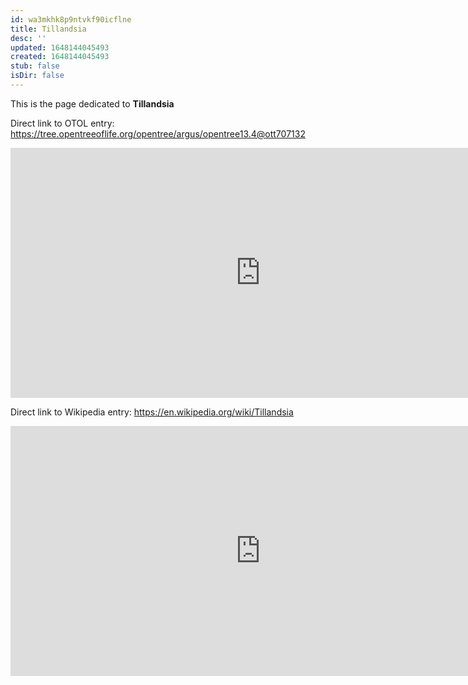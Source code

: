 ```yaml
---
id: wa3mkhk8p9ntvkf90icflne
title: Tillandsia
desc: ''
updated: 1648144045493
created: 1648144045493
stub: false
isDir: false
---
```

This is the page dedicated to **Tillandsia**


Direct link to OTOL entry: https://tree.opentreeoflife.org/opentree/argus/opentree13.4@ott707132



<html>
    <body>
    <iframe src="https://tree.opentreeoflife.org/opentree/argus/opentree13.4@ott707132"
    width="800" height="400" frameborder="0" allowfullscreen> </iframe>
    </body>
</html>
    


Direct link to Wikipedia entry: https://en.wikipedia.org/wiki/Tillandsia



<html>
    <body>
    <iframe src="https://en.wikipedia.org/wiki/Tillandsia"
    width="800" height="400" frameborder="0" allowfullscreen> </iframe>
    </body>
</html>
    
